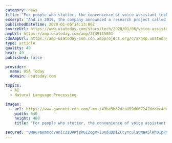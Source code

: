 ```yaml
---
category: news
title: "For people who stutter, the convenience of voice assistant technology remains out of reach"
excerpt: "And in 2019, the company announced a research project called Project Euphonia, whose goal is to eventually create a recognition model that can understand people with speech disabilities across all computer platforms. The project, which was inspired by ..."
publishedDateTime: 2020-01-06T14:13:00Z
sourceUrl: https://www.usatoday.com/story/tech/2020/01/06/voice-assistants-remain-out-reach-people-who-stutter/2749115001/
ampUrl: https://amp.usatoday.com/amp/2749115001
cdnAmpUrl: https://amp-usatoday-com.cdn.ampproject.org/c/s/amp.usatoday.com/amp/2749115001
type: article
quality: 49
heat: 49
published: false

provider:
  name: USA Today
  domain: usatoday.com

topics:
  - AI
  - Natural Language Processing

images:
  - url: https://www.gannett-cdn.com/-mm-/43be5b62dca859d667242ddeec4dcf65a0bf79eb/c=102-0-689-440/local/-/media/2019/12/27/USATODAY/usatsports/Reviewed.com-RvEW-23982-callfriends_amazon.png?quality=50&width=640
    width: 640
    height: 480
    title: "For people who stutter, the convenience of voice assistant technology remains out of reach"

secured: "8MHuYa0mmcdVWnic21ORKjzkGIZogV+iDXduDDiZCcyYculsONaA5lKh0IpPsk53//zuHKCp51Mae0rF9cyykgsQe+IowDOs/MtxDAjTIb8h3q2j/fo4q/UWusPNW4yoDYoWvgsgyjQ4EUnvG1WOqOwiIvlROtvo/nerEWRB1EVp0nzZZWdtxIIcGdAqItKYvHmrz0oq2ysbJjsqSgJl2OVpiE28Egr7wfYLFqwErzLuMfELnGvI65ztq5ostr7Q5xm5m+kRlK1YWj/5p6xUr740H4psHmGz8Uy0JhmdSAk=;z2zkBv4qYUlDKL7rEGJdQg=="
---
```



